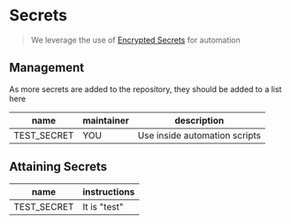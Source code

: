 # Secrets

> We leverage the use of [Encrypted Secrets](https://docs.github.com/en/actions/reference/encrypted-secrets) for automation

## Management

As more secrets are added to the repository, they should be added to a list here

| name        | maintainer | description                   |
| ----------- | ---------- | ----------------------------- |
| TEST_SECRET | YOU        | Use inside automation scripts |

## Attaining Secrets

| name        | instructions |
| ----------- | ------------ |
| TEST_SECRET | It is "test" |
